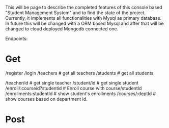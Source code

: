 This will be page to describe the completed features of this console based "Student Management System" and to find the state of the project.
Currently, it implements all functionalities with Mysql as primary database. In future this will be changed with a ORM based
Mysql and after that will be changed to cloud deployed Mongodb connected one.


Endpoints:

# Get

/register
/login
/teachers # get all teachers
/students # get all students

/teacher/id # get single teacher
/student/id # get single student
/enroll/:courseid?studentid # Enroll course with course/studentId
/enrollments:studentId # show student's enrollments
/courses/:deptId   # show courses based on department id.

# Post


